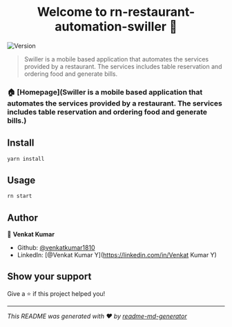 <h1 align="center">Welcome to rn-restaurant-automation-swiller 👋</h1>
<p>
  <img alt="Version" src="https://img.shields.io/badge/version-1.0.0-blue.svg?cacheSeconds=2592000" />
</p>

> Swiller is a mobile based application that automates the services provided by a restaurant. The services includes table reservation and ordering food and generate bills.

### 🏠 [Homepage](Swiller is a mobile based application that automates the services provided by a restaurant. The services includes table reservation and ordering food and generate bills.)

## Install

```sh
yarn install
```

## Usage

```sh
rn start
```

## Author

👤 **Venkat Kumar**

* Github: [@venkatkumar1810](https://github.com/venkatkumar1810)
* LinkedIn: [@Venkat Kumar Y](https://linkedin.com/in/Venkat Kumar Y)

## Show your support

Give a ⭐️ if this project helped you!

***
_This README was generated with ❤️ by [readme-md-generator](https://github.com/kefranabg/readme-md-generator)_